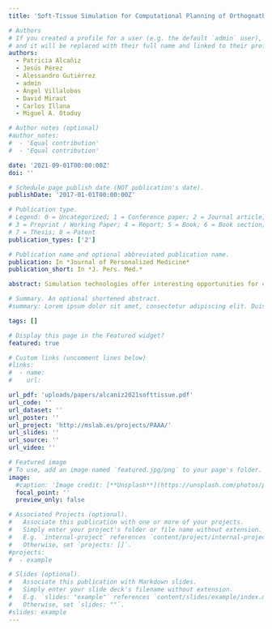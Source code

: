 ```yaml
---
title: 'Soft-Tissue Simulation for Computational Planning of Orthognathic Surgery'

# Authors
# If you created a profile for a user (e.g. the default `admin` user), write the username (folder name) here
# and it will be replaced with their full name and linked to their profile.
authors:
  - Patricia Alcañiz
  - Jesús Pérez
  - Alessandro Gutiérrez
  - admin
  - Ángel Villalobos
  - David Miraut
  - Carlos Illana
  - Miguel A. Otaduy

# Author notes (optional)
#author_notes:
#  - 'Equal contribution'
#  - 'Equal contribution'

date: '2021-09-01T00:00:00Z'
doi: ''

# Schedule page publish date (NOT publication's date).
publishDate: '2017-01-01T00:00:00Z'

# Publication type.
# Legend: 0 = Uncategorized; 1 = Conference paper; 2 = Journal article;
# 3 = Preprint / Working Paper; 4 = Report; 5 = Book; 6 = Book section;
# 7 = Thesis; 8 = Patent
publication_types: ['2']

# Publication name and optional abbreviated publication name.
publication: In *Journal of Personalized Medicine*
publication_short: In *J. Pers. Med.*

abstract: Simulation technologies offer interesting opportunities for computer planning of orthognathic surgery. However, the methods used to date require tedious set up of simulation meshes based on patient imaging data, and they rely on complex simulation models that require long computations. In this work, we propose a modeling and simulation methodology that addresses model set up and runtime simulation in a holistic manner. We pay special attention to modeling the coupling of rigid-bone and soft-tissue components of the facial model, such that the resulting model is computationally simple yet accurate. The proposed simulation methodology has been evaluated on a cohort of 10 patients of orthognathic surgery, comparing quantitatively simulation results to post-operative scans. The results suggest that the proposed simulation methods admit the use of coarse simulation meshes, with planning computation times of less than 10 seconds in most cases, and with clinically viable accuracy.

# Summary. An optional shortened abstract.
#summary: Lorem ipsum dolor sit amet, consectetur adipiscing elit. Duis posuere tellus ac convallis placerat. Proin tincidunt magna sed ex sollicitudin condimentum.

tags: []

# Display this page in the Featured widget?
featured: true

# Custom links (uncomment lines below)
#links:
#  - name: 
#    url: 

url_pdf: 'uploads/papers/alcaniz2021softtissue.pdf'
url_code: ''
url_dataset: ''
url_poster: ''
url_project: 'http://mslab.es/projects/PAAA/'
url_slides: ''
url_source: ''
url_video: ''

# Featured image
# To use, add an image named `featured.jpg/png` to your page's folder.
image:
  #caption: 'Image credit: [**Unsplash**](https://unsplash.com/photos/pLCdAaMFLTE)'
  focal_point: ''
  preview_only: false

# Associated Projects (optional).
#   Associate this publication with one or more of your projects.
#   Simply enter your project's folder or file name without extension.
#   E.g. `internal-project` references `content/project/internal-project/index.md`.
#   Otherwise, set `projects: []`.
#projects:
#  - example

# Slides (optional).
#   Associate this publication with Markdown slides.
#   Simply enter your slide deck's filename without extension.
#   E.g. `slides: "example"` references `content/slides/example/index.md`.
#   Otherwise, set `slides: ""`.
#slides: example
---
```

